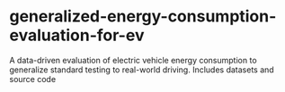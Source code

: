 # generalized-energy-consumption-evaluation-for-ev
A data-driven evaluation of electric vehicle energy consumption to generalize standard testing to real-world driving. Includes datasets and source code

